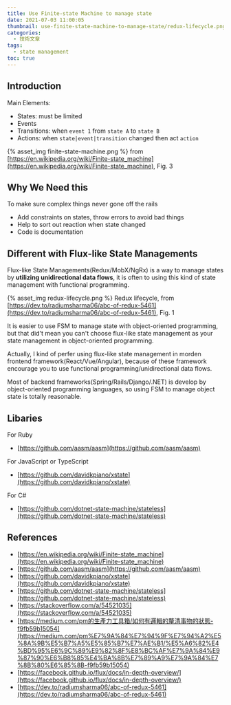 ```yaml
---
title: Use Finite-state Machine to manage state
date: 2021-07-03 11:00:05
thumbnail: use-finite-state-machine-to-manage-state/redux-lifecycle.png
categories:
  - 技術文章
tags:
  - state management
toc: true
---
```


## Introduction

Main Elements:

- States: must be limited
- Events
- Transitions: when `event 1` from `state A` to `state B`
- Actions: when `state|event|transition` changed then act `action`

<!-- more -->

{% asset_img finite-state-machine.png %}
from [https://en.wikipedia.org/wiki/Finite-state_machine](https://en.wikipedia.org/wiki/Finite-state_machine), Fig. 3

## Why We Need this

To make sure complex things never gone off the rails

- Add constraints on states, throw errors to avoid bad things
- Help to sort out reaction when state changed
- Code is documentation

## Different with Flux-like State Managements

Flux-like State Managements(Redux/MobX/NgRx) is a way to manage states by **utilizing  unidirectional data flows**, it is often to using this kind of state management with functional programming.

{% asset_img redux-lifecycle.png %}
Redux lifecycle, from [https://dev.to/radiumsharma06/abc-of-redux-5461](https://dev.to/radiumsharma06/abc-of-redux-5461), Fig. 1

It is easier to use FSM to manage state with object-oriented programming, but that did't mean you can't choose flux-like state management as your state management in object-oriented programming.

Actually, I kind of perfer using flux-like state management in morden frontend framework(React/Vue/Angular), because of these framework encourage you to use functional programming/unidirectional data flows.

Most of backend frameworks(Spring/Rails/Django/.NET) is develop by object-oriented programming languages, so using FSM to manage object state is totally reasonable.

## Libaries

For Ruby

- [https://github.com/aasm/aasm](https://github.com/aasm/aasm)

For JavaScript or TypeScript

- [https://github.com/davidkpiano/xstate](https://github.com/davidkpiano/xstate)

For C#

- [https://github.com/dotnet-state-machine/stateless](https://github.com/dotnet-state-machine/stateless)

## References

- [https://en.wikipedia.org/wiki/Finite-state_machine](https://en.wikipedia.org/wiki/Finite-state_machine)
- [https://github.com/aasm/aasm](https://github.com/aasm/aasm)
- [https://github.com/davidkpiano/xstate](https://github.com/davidkpiano/xstate)
- [https://github.com/dotnet-state-machine/stateless](https://github.com/dotnet-state-machine/stateless)
- [https://stackoverflow.com/a/54521035](https://stackoverflow.com/a/54521035)
- [https://medium.com/pm的生產力工具箱/如何有邏輯的釐清事物的狀態-f9fb59b15054](https://medium.com/pm%E7%9A%84%E7%94%9F%E7%94%A2%E5%8A%9B%E5%B7%A5%E5%85%B7%E7%AE%B1/%E5%A6%82%E4%BD%95%E6%9C%89%E9%82%8F%E8%BC%AF%E7%9A%84%E9%87%90%E6%B8%85%E4%BA%8B%E7%89%A9%E7%9A%84%E7%8B%80%E6%85%8B-f9fb59b15054)
- [https://facebook.github.io/flux/docs/in-depth-overview/](https://facebook.github.io/flux/docs/in-depth-overview/)
- [https://dev.to/radiumsharma06/abc-of-redux-5461](https://dev.to/radiumsharma06/abc-of-redux-5461)
